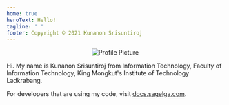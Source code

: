 ```yaml
---
home: true
heroText: Hello!
tagline: ' '
footer: Copyright © 2021 Kunanon Srisuntiroj
---
```

<center><img src="https://avatars3.githubusercontent.com/u/13056824?s=150" alt="Profile Picture"></center>

Hi. My name is Kunanon Srisuntiroj from Information Technology, Faculty of Information Technology, King Mongkut's Institute of Technology Ladkrabang.

For developers that are using my code, visit [docs.sagelga.com](https://docs.sagelga.com).